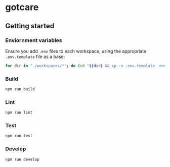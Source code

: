 # gotcare

## Getting started

### Enviornment variables

Ensure you add `.env` files to each workspace, using the appropriate `.env.template` file as a base:

```sh
for dir in "./workspaces/*"; do (cd "${dir} && cp -n .env.template .env); done
```

### Build

```sh
npm run build
```

### Lint

```sh
npm run lint
```

### Test

```sh
npm run test
```

### Develop

```sh
npm run develop
```
